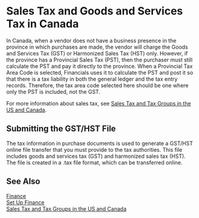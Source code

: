 <properties
    pageTitle="Sales Tax and Goods and Services Tax in Canada | Financials"
    description="Learn about GST and HST." 
	services="project-madeira" 
	documentationCenter=""
	authors="edupont04" />
<tags
    ms.service="project-madeira"
    ms.topic="article"
    ms.devlang="na"
    ms.tgt_pltfrm="na"
    ms.workload="na"
    ms.date="10/31/2016"
    ms.author="edupont04" />

# Sales Tax and Goods and Services Tax in Canada
In Canada, when a vendor does not have a business presence in the province in which purchases are made, the vendor will charge the Goods and Services Tax (GST) or Harmonized Sales Tax (HST) only. However, if the province has a Provincial Sales Tax (PST), then the purchaser must still calculate the PST and pay it directly to the province. When a Provincial Tax Area Code is selected, Financials uses it to calculate the PST and post it so that there is a tax liability in both the general ledger and the tax entry records. Therefore, the tax area code selected here should be one where only the PST is included, not the GST.  

For more information about sales tax, see [Sales Tax and Tax Groups in the US and Canada](us-finance-sales-tax.md).  
  
## Submitting the GST/HST File
The tax information in purchase documents is used to generate a GST/HST online file transfer that you must provide to the tax authorities. This file includes goods and services tax (GST) and harmonized sales tax (HST). The file is created in a .tax file format, which can be transferred online.  

## See Also
[Finance](finance.md)  
[Set Up Finance](finance-setup-finance.md)  
[Sales Tax and Tax Groups in the US and Canada](us-finance-sales-tax.md)
  